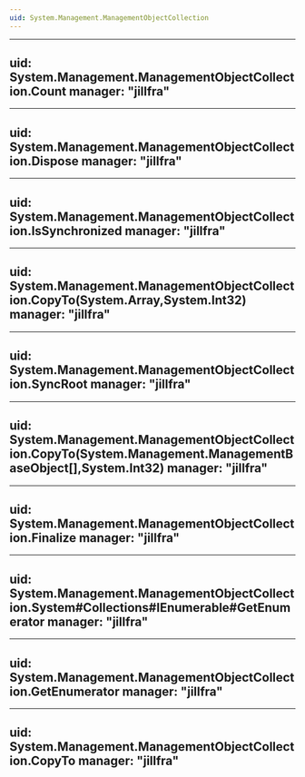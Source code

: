 ```yaml
---
uid: System.Management.ManagementObjectCollection
---
```


---
uid: System.Management.ManagementObjectCollection.Count
manager: "jillfra"
---

---
uid: System.Management.ManagementObjectCollection.Dispose
manager: "jillfra"
---

---
uid: System.Management.ManagementObjectCollection.IsSynchronized
manager: "jillfra"
---

---
uid: System.Management.ManagementObjectCollection.CopyTo(System.Array,System.Int32)
manager: "jillfra"
---

---
uid: System.Management.ManagementObjectCollection.SyncRoot
manager: "jillfra"
---

---
uid: System.Management.ManagementObjectCollection.CopyTo(System.Management.ManagementBaseObject[],System.Int32)
manager: "jillfra"
---

---
uid: System.Management.ManagementObjectCollection.Finalize
manager: "jillfra"
---

---
uid: System.Management.ManagementObjectCollection.System#Collections#IEnumerable#GetEnumerator
manager: "jillfra"
---

---
uid: System.Management.ManagementObjectCollection.GetEnumerator
manager: "jillfra"
---

---
uid: System.Management.ManagementObjectCollection.CopyTo
manager: "jillfra"
---
